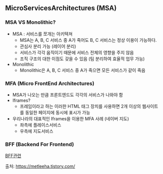 ## MicroServicesArchitectures (MSA)

### MSA VS Monolithic?

- MSA : 서비스를 쪼개는 아키텍쳐
  - MSA는 A, B, C 서비스 중 A가 죽어도 B, C 서비스는 정상 이용이 가능하다.
  - 관심사 분리 가능 (레이어 분리)
  - 서비스가 각각 움직이기 때문에 서비스 전체의 영향을 주지 않음
  - 조직 구조의 대한 이점도 갖을 수 있음 (팀 분리하여 효율적 업무 가능)
- Monolithic
  - Monolithic은 A, B, C 서비스 중 A가 죽으면 모든 서비스가 같이 죽음

### MFA (Micro FrontEnd Architectures)

- MSA가 나오는 만큼 프론트엔드도 각각의 서비스가 나와야 함
- Iframes?
  - 프레임이라고 하는 이러한 HTML 태그 장치를 사용하면 2개 이상의 웹사이트를 동일한 페이지에 동시에 표시가 가능
- 우리나라의 대표적인 Iframes을 이용한 MFA 사례 (네이버 지도)
  - 좌측에 플레이스서비스
  - 우측에 지도서비스

### BFF (Backend For Frontend)

[BFF관련](https://metleeha.tistory.com/category/Tech%20Note/Web)

출처: https://metleeha.tistory.com/
